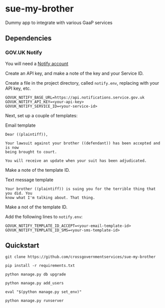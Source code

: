 # sue-my-brother
Dummy app to integrate with various GaaP services


## Dependencies

### GOV.UK Notify

You will need a [Notify account](https://www.notifications.service.gov.uk/)

Create an API key, and make a note of the key and your Service ID.

Create a file in the project directory, called `notify.env`, replacing
<your-api-key> with your API key, etc.

```
GOVUK_NOTIFY_BASE_URL=https://api.notifications.service.gov.uk
GOVUK_NOTIFY_API_KEY=<your-api-key>
GOVUK_NOTIFY_SERVICE_ID=<your-service-id>
```

Next, set up a couple of templates:

Email template
```
Dear ((plaintiff)),

Your lawsuit against your brother ((defendant)) has been accepted and is now
being brought to court.

You will receive an update when your suit has been adjudicated.
```

Make a note of the template ID.

Text message template
```
Your brother ((plaintiff)) is suing you for the terrible thing that you did. You
know what I'm talking about. That thing.
```

Make a not of the template ID.

Add the following lines to `notify.env`:
```
GOVUK_NOTIFY_TEMPLATE_ID_ACCEPT=<your-email-template-id>
GOVUK_NOTIFY_TEMPLATE_ID_SMS=<your-sms-template-id>
```

## Quickstart

```
git clone https://github.com/crossgovernmentservices/sue-my-brother

pip install -r requirements.txt

python manage.py db upgrade

python manage.py add_users

eval "$(python manage.py set_env)"

python manage.py runserver
```
